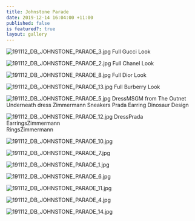 ```yaml
---
title: Johnstone Parade
date: 2019-12-14 16:04:00 +11:00
published: false
is featured?: true
layout: gallery
---
```


![191112_DB_JOHNSTONE_PARADE_3.jpg](/uploads/191112_DB_JOHNSTONE_PARADE_3.jpg)
Full Gucci Look

![191112_DB_JOHNSTONE_PARADE_2.jpg](/uploads/191112_DB_JOHNSTONE_PARADE_2.jpg)
Full Chanel Look

![191112_DB_JOHNSTONE_PARADE_8.jpg](/uploads/191112_DB_JOHNSTONE_PARADE_8.jpg)
Full Dior Look

![191112_DB_JOHNSTONE_PARADE_13.jpg](/uploads/191112_DB_JOHNSTONE_PARADE_13.jpg)
Full Burberry Look

![191112_DB_JOHNSTONE_PARADE_5.jpg](/uploads/191112_DB_JOHNSTONE_PARADE_5.jpg)
DressMSGM from The Outnet Underneath dress Zimmermann Sneakers Prada Earring
Dinosaur Design

![191112_DB_JOHNSTONE_PARADE_12.jpg](/uploads/191112_DB_JOHNSTONE_PARADE_12.jpg)
DressPrada  
EarringsZimmermann  
RingsZimmermann   

![191112_DB_JOHNSTONE_PARADE_10.jpg](/uploads/191112_DB_JOHNSTONE_PARADE_10.jpg)

![191112_DB_JOHNSTONE_PARADE_7.jpg](/uploads/191112_DB_JOHNSTONE_PARADE_7.jpg)

![191112_DB_JOHNSTONE_PARADE_1.jpg](/uploads/191112_DB_JOHNSTONE_PARADE_1.jpg)

![191112_DB_JOHNSTONE_PARADE_6.jpg](/uploads/191112_DB_JOHNSTONE_PARADE_6.jpg)

![191112_DB_JOHNSTONE_PARADE_11.jpg](/uploads/191112_DB_JOHNSTONE_PARADE_11.jpg)

![191112_DB_JOHNSTONE_PARADE_4.jpg](/uploads/191112_DB_JOHNSTONE_PARADE_4.jpg)

![191112_DB_JOHNSTONE_PARADE_14.jpg](/uploads/191112_DB_JOHNSTONE_PARADE_14.jpg)

